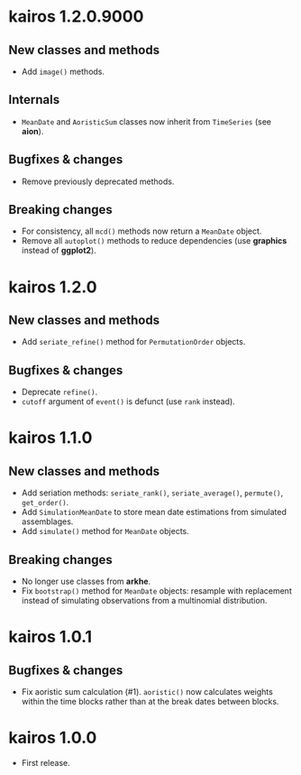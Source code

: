 # kairos 1.2.0.9000
## New classes and methods
* Add `image()` methods.

## Internals
* `MeanDate` and `AoristicSum` classes now inherit from `TimeSeries` (see **aion**).

## Bugfixes & changes
* Remove previously deprecated methods.

## Breaking changes
* For consistency, all `mcd()` methods now return a `MeanDate` object.
* Remove all `autoplot()` methods to reduce dependencies (use **graphics** instead of **ggplot2**).

# kairos 1.2.0
## New classes and methods
* Add `seriate_refine()` method for `PermutationOrder` objects.

## Bugfixes & changes
* Deprecate `refine()`.
* `cutoff` argument of `event()` is defunct (use `rank` instead).

# kairos 1.1.0
## New classes and methods
* Add seriation methods: `seriate_rank()`, `seriate_average()`, `permute()`, `get_order()`.
* Add `SimulationMeanDate` to store mean date estimations from simulated assemblages.
* Add `simulate()` method for `MeanDate` objects.

## Breaking changes
* No longer use classes from **arkhe**.
* Fix `bootstrap()` method for `MeanDate` objects: resample with replacement instead of simulating observations from a multinomial distribution.

# kairos 1.0.1
## Bugfixes & changes
* Fix aoristic sum calculation (#1). `aoristic()` now calculates weights within the time blocks rather than at the break dates between blocks.

# kairos 1.0.0
* First release.
